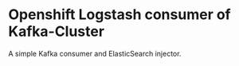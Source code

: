 # Openshift Logstash consumer of Kafka-Cluster

A simple Kafka consumer and ElasticSearch injector.
